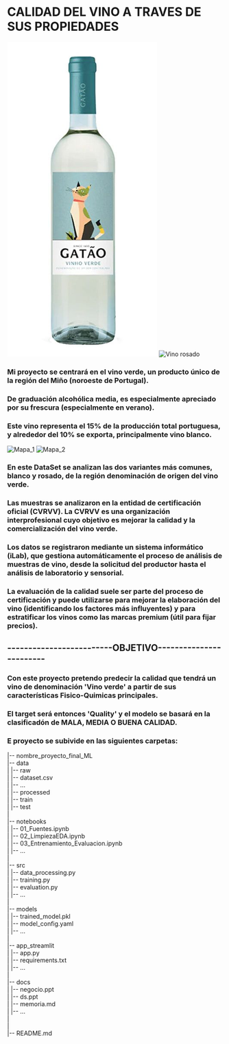 # CALIDAD DEL VINO A TRAVES DE SUS PROPIEDADES

![Vino blanco](docs/vino-blanco-gatao.jpg)
![Vino rosado](../docs/vino-rosado-gatao.jpg)

### Mi proyecto se centrará en el vino verde, un producto único de la región del Miño (noroeste de Portugal).   

### De graduación alcohólica media, es especialmente apreciado por su frescura (especialmente en verano).   

### Este vino representa el 15% de la producción total portuguesa, y alrededor del 10% se exporta, principalmente vino blanco.   

![Mapa_1](../docs/Mapa_1.png)
![Mapa_2](../docs/Mapa_2.png)

### En este DataSet se analizan las dos variantes más comunes, blanco y rosado, de la región denominación de origen del vino verde.   

### Las muestras se analizaron en la entidad de certificación oficial (CVRVV). La CVRVV es una organización interprofesional cuyo objetivo es mejorar la calidad y la comercialización del vino verde.  

### Los datos se registraron mediante un sistema informático (iLab), que gestiona automáticamente el proceso de análisis de muestras de vino, desde la solicitud del productor hasta el análisis de laboratorio y sensorial.    

### La evaluación de la calidad suele ser parte del proceso de certificación y puede utilizarse para mejorar la elaboración del vino (identificando los factores más influyentes) y para estratificar los vinos como las marcas premium (útil para fijar precios).

## -------------------------OBJETIVO------------------------

### Con este proyecto pretendo predecir la calidad que tendrá un vino de denominación 'Vino verde' a partir de sus características Fisico-Quimicas principales.

### El target será entonces 'Quality' y el modelo se basará en la clasificadón de MALA, MEDIA O BUENA CALIDAD.

### E proyecto se subivide en las siguientes carpetas:

|-- nombre_proyecto_final_ML  
    |-- data  
    |   |-- raw  
    |        |-- dataset.csv  
    |        |-- ...  
    |   |-- processed  
    |   |-- train  
    |   |-- test  
    |  
    |-- notebooks  
    |   |-- 01_Fuentes.ipynb  
    |   |-- 02_LimpiezaEDA.ipynb  
    |   |-- 03_Entrenamiento_Evaluacion.ipynb  
    |   |-- ...  
    |  
    |-- src  
    |   |-- data_processing.py  
    |   |-- training.py  
    |   |-- evaluation.py  
    |   |-- ...  
    |  
    |-- models  
    |   |-- trained_model.pkl  
    |   |-- model_config.yaml  
    |   |-- ...  
    |  
    |-- app_streamlit  
    |   |-- app.py  
    |   |-- requirements.txt  
    |   |-- ...  
    |  
    |-- docs  
    |   |-- negocio.ppt  
    |   |-- ds.ppt  
    |   |-- memoria.md  
    |   |-- ...  
    |  
    |  
    |-- README.md  
